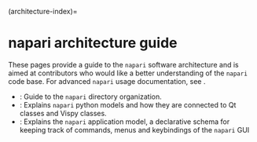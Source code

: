 (architecture-index)=

# napari architecture guide

These pages provide a guide to the `napari` software architecture
and is aimed at contributors who would like a better understanding of the `napari`
code base. For advanced `napari` usage documentation, see [](explanations).

- [](napari-directory-organization): Guide to the `napari` directory organization.
- [](napari-model-event): Explains `napari` python models and how they are
  connected to Qt classes and Vispy classes.
- [](app-model): Explains the `napari` application model, a declarative schema for
  keeping track of commands, menus and keybindings of the `napari` GUI